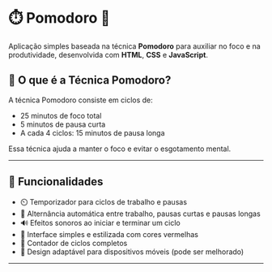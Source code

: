 # ⏱️ Pomodoro 🍅

Aplicação simples baseada na técnica **Pomodoro** para auxiliar no foco e na produtividade, desenvolvida com **HTML**, **CSS** e **JavaScript**.

## 📌 O que é a Técnica Pomodoro?

A técnica Pomodoro consiste em ciclos de:
- 25 minutos de foco total
- 5 minutos de pausa curta
- A cada 4 ciclos: 15 minutos de pausa longa

Essa técnica ajuda a manter o foco e evitar o esgotamento mental.

---

## 🚀 Funcionalidades

- ⏲️ Temporizador para ciclos de trabalho e pausas
- 🔁 Alternância automática entre trabalho, pausas curtas e pausas longas
- 🔊 Efeitos sonoros ao iniciar e terminar um ciclo
- 🎨 Interface simples e estilizada com cores vermelhas
- 🎯 Contador de ciclos completos
- 📱 Design adaptável para dispositivos móveis (pode ser melhorado)

---